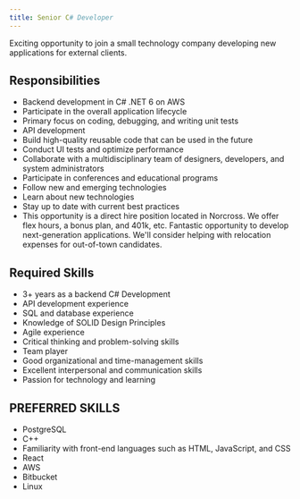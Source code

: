 ```yaml
---
title: Senior C# Developer
---
```


Exciting opportunity to join a small technology company developing new applications for external clients.

## Responsibilities

- Backend development in C# .NET 6 on AWS
- Participate in the overall application lifecycle
- Primary focus on coding, debugging, and writing unit tests
- API development
- Build high-quality reusable code that can be used in the future
- Conduct UI tests and optimize performance
- Collaborate with a multidisciplinary team of designers, developers, and system administrators
- Participate in conferences and educational programs
- Follow new and emerging technologies
- Learn about new technologies
- Stay up to date with current best practices
- This opportunity is a direct hire position located in Norcross. We offer flex hours, a bonus plan, and 401k, etc. Fantastic opportunity to develop next-generation applications. We'll consider helping with relocation expenses for out-of-town candidates.

## Required Skills

- 3+ years as a backend C# Development
- API development experience
- SQL and database experience
- Knowledge of SOLID Design Principles
- Agile experience
- Critical thinking and problem-solving skills
- Team player
- Good organizational and time-management skills
- Excellent interpersonal and communication skills
- Passion for technology and learning

## PREFERRED SKILLS

- PostgreSQL
- C++
- Familiarity with front-end languages such as HTML, JavaScript, and CSS
- React
- AWS
- Bitbucket
- Linux
